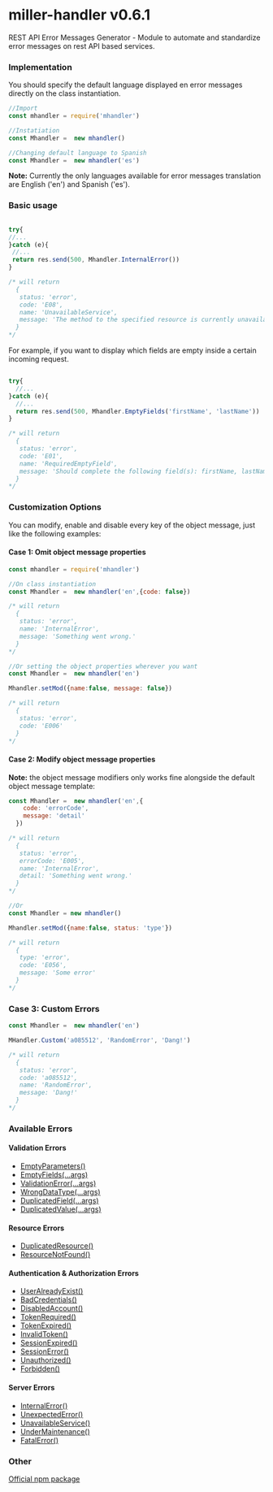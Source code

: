 # miller-handler v0.6.1

REST API Error Messages Generator - Module to automate and standardize error messages on rest API based services.

### Implementation

You should specify the default language displayed en error messages directly on the class instantiation.

```javascript
//Import
const mhandler = require('mhandler')

//Instatiation
const Mhandler =  new mhandler()

//Changing default language to Spanish
const Mhandler =  new mhandler('es')

```


**Note:** Currently the only languages ​​available for error messages translation are English ('en') and Spanish ('es').


### Basic usage
```javascript

try{
//...
}catch (e){
 //...
 return res.send(500, Mhandler.InternalError())
}

/* will return
  {
   status: 'error',
   code: 'E08',
   name: 'UnavailableService',
   message: 'The method to the specified resource is currently unavailable.'
  }
*/

```

For example, if you want to display which fields are empty inside a certain incoming request.

```javascript

try{
  //...
}catch (e){
  //...
  return res.send(500, Mhandler.EmptyFields('firstName', 'lastName'))
}

/* will return
  {
   status: 'error',
   code: 'E01',
   name: 'RequiredEmptyField',
   message: 'Should complete the following field(s): firstName, lastName.'
  }
*/

```


### Customization Options

You can modify, enable and disable every key of the object message, just like the following examples:

#### Case 1: Omit object message properties
```javascript
const mhandler = require('mhandler')

//On class instantiation
const Mhandler =  new mhandler('en',{code: false})

/* will return
  {
   status: 'error',
   name: 'InternalError',
   message: 'Something went wrong.'
  }
*/

//Or setting the object properties wherever you want
const Mhandler =  new mhandler('en')

Mhandler.setMod({name:false, message: false})

/* will return
  {
   status: 'error',
   code: 'E006'
  }
*/

```

#### Case 2: Modify object message properties

**Note:** the object message modifiers only works fine alongside the default object message template:

```javascript
const Mhandler =  new mhandler('en',{
    code: 'errorCode',
    message: 'detail'
  })

/* will return
  {
   status: 'error',
   errorCode: 'E005',
   name: 'InternalError',
   detail: 'Something went wrong.'
  }
*/

//Or
const Mhandler = new mhandler()

Mhandler.setMod({name:false, status: 'type'})

/* will return
  {
   type: 'error',
   code: 'E056',
   message: 'Some error'
  }
*/

```


### Case 3: Custom Errors

```javascript
const Mhandler =  new mhandler('en')

MHandler.Custom('a085512', 'RandomError', 'Dang!')

/* will return
  {
   status: 'error',
   code: 'a085512',
   name: 'RandomError',
   message: 'Dang!'
  }
*/

```


### Available Errors

#### Validation Errors

* [EmptyParameters()](dictionary_en.md#emptyparameters)
* [EmptyFields(...args)](dictionary_en.md#emptyfields)
* [ValidationError(...args)](dictionary_en.md#validationerror)
* [WrongDataType(...args)](dictionary_en.md#wrongdatatype)
* [DuplicatedField(...args)](dictionary_en.md#duplicatedfield)
* [DuplicatedValue(...args)](dictionary_en.md#duplicatedvalue)

#### Resource Errors

* [DuplicatedResource()](dictionary_en.md#duplicatedresource)
* [ResourceNotFound()](dictionary_en.md#resourcenotfound)

#### Authentication & Authorization Errors

* [UserAlreadyExist()](dictionary_en.md#useralreadyexist)
* [BadCredentials()](dictionary_en.md#badcredentials)
* [DisabledAccount()](dictionary_en.md#disabledaccount)
* [TokenRequired()](dictionary_en.md#tokenrequired)
* [TokenExpired()](dictionary_en.md#tokenexpired)
* [InvalidToken()](dictionary_en.md#invalidtoken)
* [SessionExpired()](dictionary_en.md#sessionexpired)
* [SessionError()](dictionary_en.md#sessionerror)
* [Unauthorized()](dictionary_en.md#unauthorized)
* [Forbidden()](dictionary_en.md#forbidden)

#### Server Errors

* [InternalError()](dictionary_en.md#internalerror)
* [UnexpectedError()](dictionary_en.md#unexpectederror)
* [UnavailableService()](dictionary_en.md#unavailableservice)
* [UnderMaintenance()](dictionary_en.md#undermaintenance)
* [FatalError()](dictionary_en.md#fatalerror)


### Other

[Official npm package](https://www.npmjs.com/package/miller-handler)
